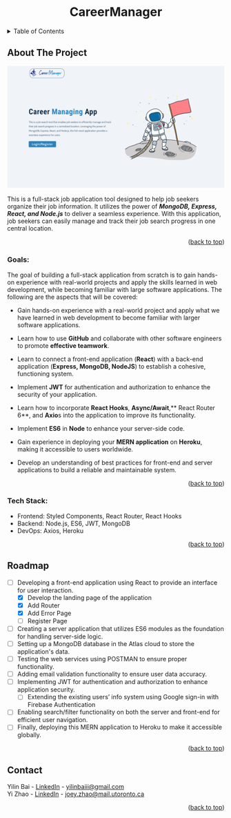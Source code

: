 <a name="readme-top"></a>

<div>
  <h1 align="center">CareerManager</h1>
</div>

<!-- TABLE OF CONTENTS -->
<details>
  <summary>Table of Contents</summary>
  <ol>
    <li>
      <a href="#about-the-project">About The Project</a>
      <ul>
        <li><a href="#goals">Goals</a></li>
        <li><a href="#tech-stack">Tech Stack</a></li>
      </ul>
    </li>
    <li><a href="#roadmap">Roadmap</a></li>
    <li><a href="#contact">Contact</a></li>
  </ol>
</details>



<!-- ABOUT THE PROJECT -->
## About The Project

[![Product Name Screen Shot][application-screenshot]](https://developing.com)

This is a full-stack job application tool designed to help job seekers organize their job information. It utilizes the power of <strong>*MongoDB, Express, React, and Node.js*</strong> to deliver a seamless experience. With this application, job seekers can easily manage and track their job search progress in one central location.


<p align="right">(<a href="#readme-top">back to top</a>)</p>

### Goals:
The goal of building a full-stack application from scratch is to gain hands-on experience with real-world projects and apply the skills learned in web development, while becoming familiar with large software applications. The following are the aspects that will be covered:

* Gain hands-on experience with a real-world project and apply what we have learned in web development to become familiar with larger software applications.

* Learn how to use **GitHub** and collaborate with other software engineers to promote **effective teamwork**.

* Learn to connect a front-end application (**React**) with a back-end application (**Express, MongoDB, NodeJS**) to establish a cohesive, functioning system.

* Implement **JWT** for authentication and authorization to enhance the security of your application.

* Learn how to incorporate **React Hooks**, **Async/Await**,** React Router 6**, and **Axio**s into the application to improve its functionality.

* Implement **ES6** in **Node** to enhance your server-side code.

* Gain experience in deploying your **MERN application** on **Heroku**, making it accessible to users worldwide.

* Develop an understanding of best practices for front-end and server applications to build a reliable and maintainable system.

<p align="right">(<a href="#readme-top">back to top</a>)</p>


### Tech Stack:
  * Frontend: Styled Components, React Router, React Hooks <br>
  * Backend: Node.js, ES6, JWT, MongoDB <br>
  * DevOps: Axios, Heroku <br>
<p align="right">(<a href="#readme-top">back to top</a>)</p>


<!-- ROADMAP -->
## Roadmap

- [ ] Developing a front-end application using React to provide an interface for user interaction.
    - [x] Develop the landing page of the application
    - [x] Add Router
    - [x] Add Error Page
    - [ ] Register Page
- [ ] Creating a server application that utilizes ES6 modules as the foundation for handling server-side logic.
- [ ] Setting up a MongoDB database in the Atlas cloud to store the application's data.
- [ ] Testing the web services using POSTMAN to ensure proper functionality.
- [ ] Adding email validation functionality to ensure user data accuracy.
- [ ] Implementing JWT for authentication and authorization to enhance application security.
   - [ ] Extending the existing users’ info system using Google sign-in with Firebase Authentication
- [ ] Enabling search/filter functionality on both the server and front-end for efficient user navigation.
- [ ] Finally, deploying this MERN application to Heroku to make it accessible globally.

<p align="right">(<a href="#readme-top">back to top</a>)</p>


<!-- CONTACT -->
## Contact

Yilin Bai - [LinkedIn](https://www.linkedin.com/in/yilin-bai/) - yilinbaiii@gmail.com <br>
Yi Zhao - [LinkedIn](https://www.linkedin.com/in/joey-zhao-yi/) - joey.zhao@mail.utoronto.ca

<p align="right">(<a href="#readme-top">back to top</a>)</p>

<!-- MARKDOWN LINKS & IMAGES -->
[application-screenshot]: images/AppScreenshot.png

